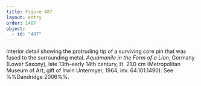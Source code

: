 ```yaml
---
title: Figure 487
layout: entry
order: 1487
object:
  - id: "487"
---
```


Interior detail showing the protruding tip of a surviving core pin that was fused to the surrounding metal. *Aquamanile in the Form of a Lion*, Germany (Lower Saxony), late 13th–early 14th century, H. 21.0 cm (Metropolitan Museum of Art, gift of Irwin Untermyer, 1964, inv. 64.101.1490). See %%Dandridge 2006%%.
